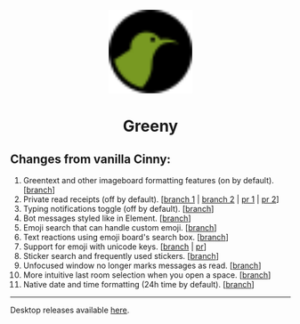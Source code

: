 <p align="center">
	<img src="public/res/svg/cinny.svg" width="150" />
</p>
<h1 align="center">Greeny</h1>

## Changes from vanilla Cinny:
1. Greentext and other imageboard formatting features (on by default). [[branch](https://github.com/greentore/greeny/tree/feat/greentext)]
2. Private read receipts (off by default). [[branch 1](https://github.com/greentore/greeny/tree/fix/receipt-notifications) | [branch 2](https://github.com/greentore/greeny/tree/feat/private-receipt) | [pr 1](https://github.com/cinnyapp/cinny/pull/1108) | [pr 2](https://github.com/cinnyapp/cinny/pull/1109)]
3. Typing notifications toggle (off by default). [[branch](https://github.com/greentore/greeny/tree/feat/typing-notifications-toggle)]
4. Bot messages styled like in Element. [[branch](https://github.com/greentore/greeny/tree/fix/distinguish-notices)]
5. Emoji search that can handle custom emoji. [[branch](https://github.com/greentore/greeny/tree/feat/custom-emoji-search)]
6. Text reactions using emoji board's search box. [[branch](https://github.com/greentore/greeny/tree/feat/text-reaction)]
7. Support for emoji with unicode keys. [[branch](https://github.com/greentore/greeny/tree/fix/slacken-emoji-regex) | [pr](https://github.com/cinnyapp/cinny/pull/1208)]
8. Sticker search and frequently used stickers. [[branch](https://github.com/greentore/greeny/tree/feat/sticker-search)]
9. Unfocused window no longer marks messages as read. [[branch](https://github.com/greentore/greeny/tree/fix/unfocused-mark-read)]
10. More intuitive last room selection when you open a space. [[branch](https://github.com/greentore/greeny/tree/fix/space-room-mapping)]
11. Native date and time formatting (24h time by default). [[branch](https://github.com/greentore/greeny/tree/feat/datetime)]

---

Desktop releases available [here](https://github.com/greentore/greeny-desktop/releases).
